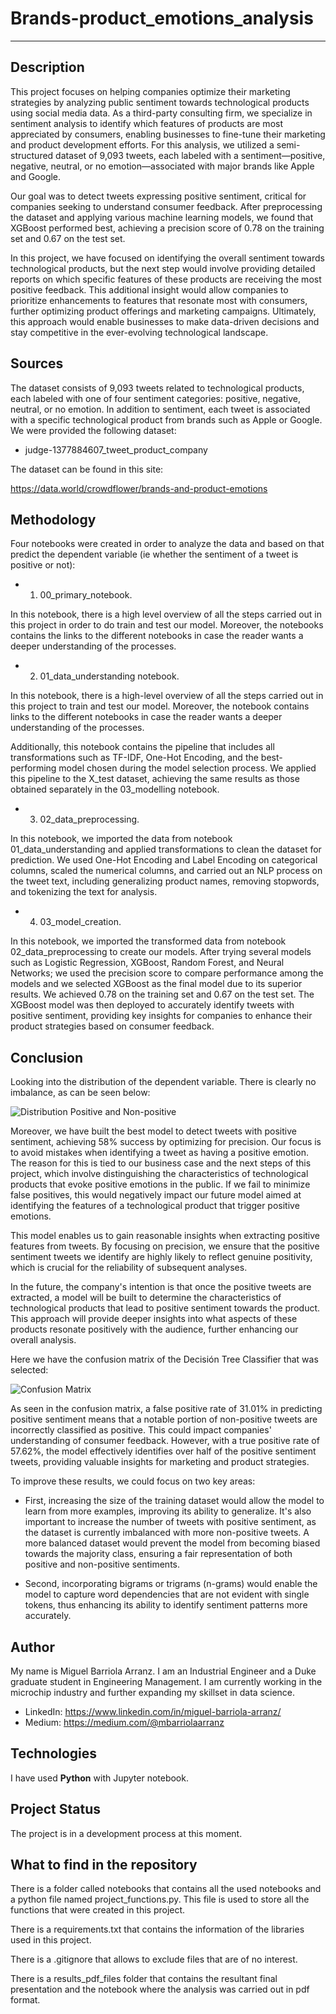 # Brands-product_emotions_analysis

-------------------------------------------

## Description

This project focuses on helping companies optimize their marketing strategies by analyzing public sentiment towards technological products using social media data. As a third-party consulting firm, we specialize in sentiment analysis to identify which features of products are most appreciated by consumers, enabling businesses to fine-tune their marketing and product development efforts. For this analysis, we utilized a semi-structured dataset of 9,093 tweets, each labeled with a sentiment—positive, negative, neutral, or no emotion—associated with major brands like Apple and Google.

Our goal was to detect tweets expressing positive sentiment, critical for companies seeking to understand consumer feedback. After preprocessing the dataset and applying various machine learning models, we found that XGBoost performed best, achieving a precision score of 0.78 on the training set and 0.67 on the test set.

In this project, we have focused on identifying the overall sentiment towards technological products, but the next step would involve providing detailed reports on which specific features of these products are receiving the most positive feedback. This additional insight would allow companies to prioritize enhancements to features that resonate most with consumers, further optimizing product offerings and marketing campaigns. Ultimately, this approach would enable businesses to make data-driven decisions and stay competitive in the ever-evolving technological landscape.


## Sources

The dataset consists of 9,093 tweets related to technological products, each labeled with one of four sentiment categories: positive, negative, neutral, or no emotion. In addition to sentiment, each tweet is associated with a specific technological product from brands such as Apple or Google. We were provided the following dataset:

- judge-1377884607_tweet_product_company

The dataset can be found in this site: 

https://data.world/crowdflower/brands-and-product-emotions


## Methodology

Four notebooks were created in order to analyze the data and based on that predict the dependent variable (ie whether the sentiment of a tweet is positive or not):

- 1. 00_primary_notebook.

In this notebook, there is a high level overview of all the steps carried out in this 	project in order to do train and test our model. Moreover, the notebooks contains the 	links to the different notebooks in case the reader wants a deeper understanding of the 	processes. 

- 2. 01_data_understanding notebook. 

In this notebook, there is a high-level overview of all the steps carried out in this project to train and test our model. Moreover, the notebook contains links to the different notebooks in case the reader wants a deeper understanding of the processes.

Additionally, this notebook contains the pipeline that includes all transformations such as TF-IDF, One-Hot Encoding, and the best-performing model chosen during the model selection process. We applied this pipeline to the X_test dataset, achieving the same results as those obtained separately in the 03_modelling notebook.

- 3. 02_data_preprocessing.

In this notebook, we imported the data from notebook 01_data_understanding and applied transformations to clean the dataset for prediction. We used One-Hot Encoding and Label Encoding on categorical columns, scaled the numerical columns, and carried out an NLP process on the tweet text, including generalizing product names, removing stopwords, and tokenizing the text for analysis.

- 4. 03_model_creation.

In this notebook, we imported the transformed data from notebook 02_data_preprocessing 	to create our models. After trying several models such as Logistic Regression, XGBoost, Random Forest, and Neural Networks; we used the precision score to compare performance among the models and we selected XGBoost as the final model due to its superior results. We achieved 0.78 on the training set and 0.67 on the test set. The XGBoost model was then deployed to accurately identify tweets with positive sentiment, providing key insights for companies to enhance their product strategies based on consumer feedback. 


## Conclusion

Looking into the distribution of the dependent variable. There is clearly no imbalance, as can be seen below:

![Distribution Positive and Non-positive](/visualizations/bar_graph_target_variable.png)

Moreover, we have built the best model to detect tweets with positive sentiment, achieving 58% success by optimizing for precision. Our focus is to avoid mistakes when identifying a tweet as having a positive emotion. The reason for this is tied to our business case and the next steps of this project, which involve distinguishing the characteristics of technological products that evoke positive emotions in the public. If we fail to minimize false positives, this would negatively impact our future model aimed at identifying the features of a technological product that trigger positive emotions.

This model enables us to gain reasonable insights when extracting positive features from tweets. By focusing on precision, we ensure that the positive sentiment tweets we identify are highly likely to reflect genuine positivity, which is crucial for the reliability of subsequent analyses.

In the future, the company's intention is that once the positive tweets are extracted, a model will be built to determine the characteristics of technological products that lead to positive sentiment towards the product. This approach will provide deeper insights into what aspects of these products resonate positively with the audience, further enhancing our overall analysis.

Here we have the confusion matrix of the Decisión Tree Classifier that was selected:

![Confusion Matrix](/visualizations/confusion_matrix.png)

As seen in the confusion matrix, a false positive rate of 31.01% in predicting positive sentiment means that a notable portion of non-positive tweets are incorrectly classified as positive. This could impact companies' understanding of consumer feedback. However, with a true positive rate of 57.62%, the model effectively identifies over half of the positive sentiment tweets, providing valuable insights for marketing and product strategies.

To improve these results, we could focus on two key areas:

- First, increasing the size of the training dataset would allow the model to learn from more examples, improving its ability to generalize. It's also important to increase the number of tweets with positive sentiment, as the dataset is currently imbalanced with more non-positive tweets. A more balanced dataset would prevent the model from becoming biased towards the majority class, ensuring a fair representation of both positive and non-positive sentiments.

- Second, incorporating bigrams or trigrams (n-grams) would enable the model to capture word dependencies that are not evident with single tokens, thus enhancing its ability to identify sentiment patterns more accurately.

## Author

My name is Miguel Barriola Arranz. I am an Industrial Engineer and a Duke graduate student in Engineering Management. 
I am currently working in the microchip industry and further expanding my skillset in data science. 

- LinkedIn: https://www.linkedin.com/in/miguel-barriola-arranz/
- Medium: https://medium.com/@mbarriolaarranz

## Technologies

I have used **Python** with Jupyter notebook.

## Project Status

The project is in a development process at this moment. 

## What to find in the repository

There is a folder called notebooks that contains all the used notebooks and a python file named project_functions.py. This file is used to store all the functions that were created in this project.

There is a requirements.txt that contains the information of the libraries used in this project.

There is a .gitignore that allows to exclude files that are of no interest.

There is a results_pdf_files folder that contains the resultant final presentation and the notebook where the analysis was carried out in pdf format.  

